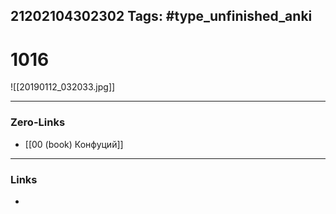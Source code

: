 21202104302302
Tags: #type_unfinished_anki
---
# 1016

![[20190112_032033.jpg]]

---
### Zero-Links
- [[00 (book) Конфуций]]
---
### Links
-